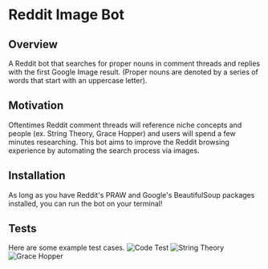 # Reddit Image Bot

## Overview

A Reddit bot that searches for proper nouns in comment threads and replies with the first Google Image result. 
(Proper nouns are denoted by a series of words that start with an uppercase letter). 

## Motivation

Oftentimes Reddit comment threads will reference niche concepts and people (ex. String Theory, Grace Hopper) 
and users will spend a few minutes researching. This bot aims to improve the Reddit browsing experience by 
automating the search process via images. 

## Installation

As long as you have Reddit's PRAW and Google's BeautifulSoup packages installed, you can run the bot on your terminal! 

## Tests

Here are some example test cases. 
![Code Test](https://github.com/graceluo-mv/Reddit_ImageBot/blob/master/CodeTest.png)
![String Theory](https://github.com/graceluo-mv/Reddit_ImageBot/blob/master/StringTheory.png)
![Grace Hopper](https://github.com/graceluo-mv/Reddit_ImageBot/blob/master/GraceHopper.png)




